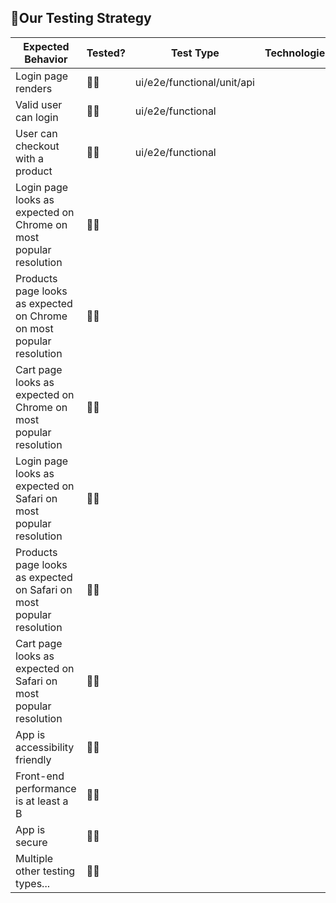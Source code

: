 ## 🧪Our Testing Strategy

| Expected Behavior  | Tested? | Test Type  | Technologies  |
|---|---|---|---|
| Login page renders  | 🙅‍♂ | ui/e2e/functional/unit/api |  |
| Valid user can login | 🙅‍♂ | ui/e2e/functional |  |
| User can checkout with a product  | 🙅‍♂ | ui/e2e/functional |  |
| Login page looks as expected on Chrome on most popular resolution  | 🙅‍♂️ |   |   |
| Products page looks as expected on Chrome on most popular resolution  | 🙅‍♂️ |   |   |
| Cart page looks as expected on Chrome on most popular resolution  | 🙅‍♂️ |   |   |
| Login page looks as expected on Safari on most popular resolution  | 🙅‍♂️ |   |   |
| Products page looks as expected on Safari on most popular resolution  | 🙅‍♂️ |   |   |
| Cart page looks as expected on Safari on most popular resolution  | 🙅‍♂️ |   |   |
| App is accessibility friendly  | 🙅‍♂️ |   |   |
| Front-end performance is at least a B  | 🙅‍♂️ |   |   |
| App is secure  | 🙅‍♂️ |   |   |
| Multiple other testing types...  | 🙅‍♂️ |   |   |
